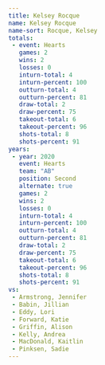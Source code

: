 ```yaml
---
title: Kelsey Rocque
name: Kelsey Rocque
name-sort: Rocque, Kelsey
totals:
 - event: Hearts
   games: 2
   wins: 2
   losses: 0
   inturn-total: 4
   inturn-percent: 100
   outturn-total: 4
   outturn-percent: 81
   draw-total: 2
   draw-percent: 75
   takeout-total: 6
   takeout-percent: 96
   shots-total: 8
   shots-percent: 91
years:
 - year: 2020
   event: Hearts
   team: "AB"
   position: Second
   alternate: true
   games: 2
   wins: 2
   losses: 0
   inturn-total: 4
   inturn-percent: 100
   outturn-total: 4
   outturn-percent: 81
   draw-total: 2
   draw-percent: 75
   takeout-total: 6
   takeout-percent: 96
   shots-total: 8
   shots-percent: 91
vs:
 - Armstrong, Jennifer
 - Babin, Jillian
 - Eddy, Lori
 - Forward, Katie
 - Griffin, Alison
 - Kelly, Andrea
 - MacDonald, Kaitlin
 - Pinksen, Sadie
---
```

